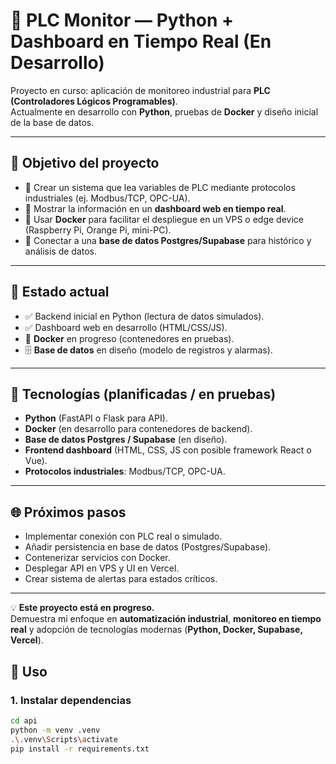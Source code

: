 # 🔧 PLC Monitor — Python + Dashboard en Tiempo Real (En Desarrollo)

Proyecto en curso: aplicación de monitoreo industrial para **PLC (Controladores Lógicos Programables)**.  
Actualmente en desarrollo con **Python**, pruebas de **Docker** y diseño inicial de la base de datos.  

---

## 🚀 Objetivo del proyecto
- 🔹 Crear un sistema que lea variables de PLC mediante protocolos industriales (ej. Modbus/TCP, OPC-UA).  
- 🔹 Mostrar la información en un **dashboard web en tiempo real**.  
- 🔹 Usar **Docker** para facilitar el despliegue en un VPS o edge device (Raspberry Pi, Orange Pi, mini-PC).  
- 🔹 Conectar a una **base de datos Postgres/Supabase** para histórico y análisis de datos.  

---

## 📌 Estado actual
- ✅ Backend inicial en Python (lectura de datos simulados).  
- ✅ Dashboard web en desarrollo (HTML/CSS/JS).  
- 🐳 **Docker** en progreso (contenedores en pruebas).  
- 🗄️ **Base de datos** en diseño (modelo de registros y alarmas).  

---

## 🧱 Tecnologías (planificadas / en pruebas)
- **Python** (FastAPI o Flask para API).  
- **Docker** (en desarrollo para contenedores de backend).  
- **Base de datos Postgres / Supabase** (en diseño).  
- **Frontend dashboard** (HTML, CSS, JS con posible framework React o Vue).  
- **Protocolos industriales**: Modbus/TCP, OPC-UA.  

---

## 🌐 Próximos pasos
- Implementar conexión con PLC real o simulado.  
- Añadir persistencia en base de datos (Postgres/Supabase).  
- Contenerizar servicios con Docker.  
- Desplegar API en VPS y UI en Vercel.  
- Crear sistema de alertas para estados críticos.  

---

💡 **Este proyecto está en progreso.**  
Demuestra mi enfoque en **automatización industrial**, **monitoreo en tiempo real** y adopción de tecnologías modernas (**Python, Docker, Supabase, Vercel**).


## 🚀 Uso

### 1. Instalar dependencias
```bash
cd api
python -m venv .venv
.\.venv\Scripts\activate
pip install -r requirements.txt
